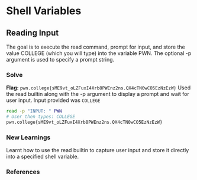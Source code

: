 # Shell Variables

## Reading Input
The goal is to execute the read command, prompt for input, and store the value COLLEGE (which you will type) into the variable PWN. The optional -p argument is used to specify a prompt string.

### Solve
**Flag:** `pwn.college{sME9vt_oLZFuxI4Xrb8PWEnz2ns.QX4cTN0wCO5EzNzEzW}`
Used the read builtin along with the -p argument to display a prompt and wait for user input. Input provided was `COLLEGE` 
```bash
read -p "INPUT: " PWN
# User then types: COLLEGE
pwn.college{sME9vt_oLZFuxI4Xrb8PWEnz2ns.QX4cTN0wCO5EzNzEzW}
```

### New Learnings
Learnt how to use the read builtin to capture user input and store it directly into a specified shell variable.

### References 

